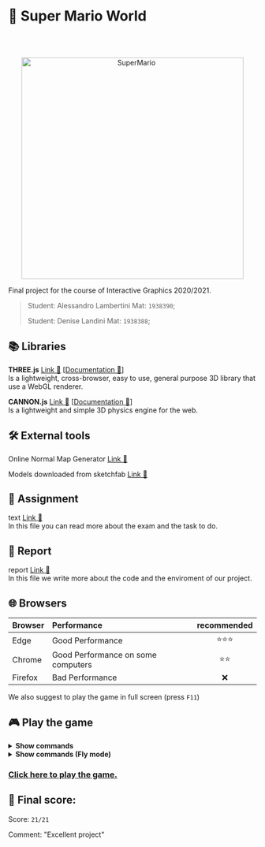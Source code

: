 # 👾 Super Mario World

<br />
<br />
<p align="center">
  <a href="https://github.com/SapienzaInteractiveGraphicsCourse/final-project-la_dl-team">
    <img alt="SuperMario" title="SuperMario" src="./resources/images/SM.png" width="450">
  </a>
</p>

Final project for the course of Interactive Graphics 2020/2021.

>Student: Alessandro Lambertini Mat: `1938390`;
>
>Student: Denise Landini Mat: `1938388`;

## 📚 Libraries

**THREE.js** [Link 🔗](https://threejs.org/) [[Documentation 🔗](https://threejs.org/docs/)]
<br />
Is a lightweight, cross-browser, easy to use, general purpose 3D library that use a WebGL renderer.

**CANNON.js** [Link 🔗](https://schteppe.github.io/cannon.js/) [[Documentation 🔗](https://schteppe.github.io/cannon.js/docs/)]
<br />
Is a lightweight and simple 3D physics engine for the web.

## 🛠️ External tools

Online Normal Map Generator [Link 🔗](https://cpetry.github.io/NormalMap-Online/)

Models downloaded from sketchfab [Link 🔗](https://sketchfab.com/)

## 📝 Assignment

text [Link 🔗](./Project_Requirements.pdf)
<br />
In this file you can read more about the exam and the task to do.

## 📜 Report

 report [Link 🔗](./Report.pdf)
 <br />
 In this file we write more about the code and the enviroment of our project.

## 🌐 Browsers

|Browser|Performance|recommended|
|:---|:---|:---:|
|Edge|Good Performance|⭐⭐⭐|
|Chrome|Good Performance on some computers|⭐⭐|
|Firefox|Bad Performance|❌|

We also suggest to play the game in full screen (press `F11`)

## 🎮 Play the game

<details><summary><b>Show commands</b></summary>

- `W` `A` `S` `D`: directional movement
- `SPACE`: jump
- `SHIFT`: run
- `Mouse`: move the camera
- `ESC`: pause

</details>

<details><summary><b>Show commands (Fly mode)</b></summary>

- `W` `A` `S` `D`: directional movement
- `SPACE`: go up
- `SHIFT`: go down
- `Mouse`: move the camera
- `ESC`: pause

</details>

### [Click here to play the game.](https://lambertinialessandro.github.io/final-project-la_dl-team/)

## 💯 Final score:

Score: `21/21`

Comment: "Excellent project"
